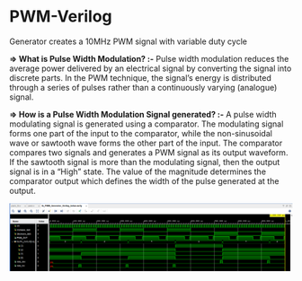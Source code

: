 # PWM-Verilog
Generator creates a 10MHz PWM signal with variable duty cycle

**=> What is Pulse Width Modulation? :-** 
Pulse width modulation reduces the average power delivered by an electrical signal by converting the signal into discrete parts. In the PWM technique, the signal’s energy is distributed through a series of pulses rather than a continuously varying (analogue) signal.

**=> How is a Pulse Width Modulation Signal generated? :-**
A pulse width modulating signal is generated using a comparator. The modulating signal forms one part of the input to the comparator, while the non-sinusoidal wave or sawtooth wave forms the other part of the input. The comparator compares two signals and generates a PWM signal as its output waveform.
If the sawtooth signal is more than the modulating signal, then the output signal is in a “High” state. The value of the magnitude determines the comparator output which defines the width of the pulse generated at the output.


![image alt](https://github.com/Ectech486/PWM-Verilog/blob/6d3343ff7f07d63840af990bc039990852ebefcd/pwm_waveout.png)
